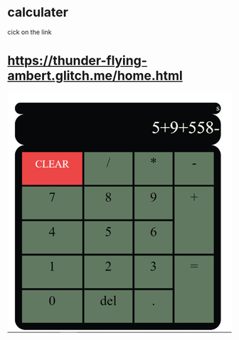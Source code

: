 # calculater
cick on the link 
# https://thunder-flying-ambert.glitch.me/home.html


![](Capture.PNG)
